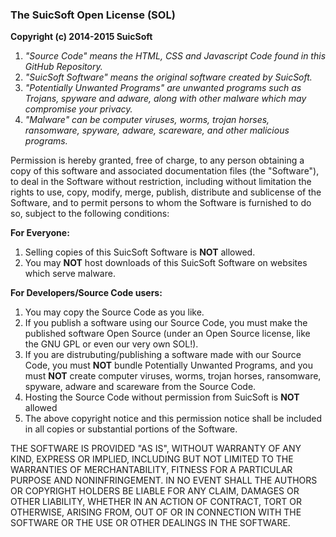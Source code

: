 ### The SuicSoft Open License (SOL)

**Copyright (c) 2014-2015 SuicSoft**


1. *"Source Code" means the HTML, CSS and Javascript Code found in this GitHub Repository.*
2. *"SuicSoft Software" means the original software created by SuicSoft.*
3. *"Potentially Unwanted Programs" are unwanted programs such as Trojans, spyware and adware, along with other malware which may compromise your privacy.*
4. *"Malware" can be computer viruses, worms, trojan horses, ransomware, spyware, adware, scareware, and other malicious programs.*


Permission is hereby granted, free of charge, to any person obtaining a copy
of this software and associated documentation files (the "Software"), to deal
in the Software without restriction, including without limitation the rights
to use, copy, modify, merge, publish, distribute and sublicense of the Software, 
and to permit persons to whom the Software is furnished to do so, 
subject to the following conditions:

**For Everyone:**

1. Selling copies of this SuicSoft Software is **NOT** allowed.
2. You may **NOT** host downloads of this SuicSoft Software on websites which serve malware. 

**For Developers/Source Code users:**

1. You may copy the Source Code as you like.
2. If you publish a software using our Source Code, you must make the published software Open Source (under an Open Source license, like the GNU GPL or even our very own SOL!).
3. If you are distrubuting/publishing a software made with our Source Code, you must **NOT** bundle Potentially Unwanted Programs, and you must **NOT** create computer viruses, worms, trojan horses, ransomware, spyware, adware and scareware from the Source Code.
4. Hosting the Source Code without permission from SuicSoft is **NOT** allowed
5. The above copyright notice and this permission notice shall be included in all
copies or substantial portions of the Software.


THE SOFTWARE IS PROVIDED "AS IS", WITHOUT WARRANTY OF ANY KIND, EXPRESS OR
IMPLIED, INCLUDING BUT NOT LIMITED TO THE WARRANTIES OF MERCHANTABILITY,
FITNESS FOR A PARTICULAR PURPOSE AND NONINFRINGEMENT. IN NO EVENT SHALL THE
AUTHORS OR COPYRIGHT HOLDERS BE LIABLE FOR ANY CLAIM, DAMAGES OR OTHER
LIABILITY, WHETHER IN AN ACTION OF CONTRACT, TORT OR OTHERWISE, ARISING FROM,
OUT OF OR IN CONNECTION WITH THE SOFTWARE OR THE USE OR OTHER DEALINGS IN THE
SOFTWARE.

